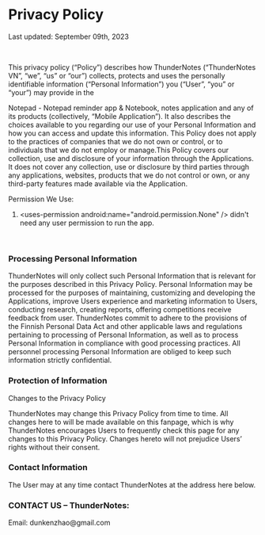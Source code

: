 <!DOCTYPE html PUBLIC "-//W3C//DTD XHTML 1.0 Transitional//EN" "http://www.w3.org/TR/xhtml1/DTD/xhtml1-transitional.dtd">
<html xmlns="http://www.w3.org/1999/xhtml">
<head>
<meta http-equiv="Content-Type" content="text/html; charset=utf-8" />

</head>

<body>
<p dir="ltr"><strong><h1>Privacy Policy</h1></strong></p>
<p dir="ltr">Last updated: September 09th, 2023</p>
<p dir="ltr"><br />
</p>
<p dir="ltr">This privacy policy (&ldquo;Policy&rdquo;) describes how ThunderNotes (&ldquo;ThunderNotes VN&rdquo;, &ldquo;we&rdquo;, &ldquo;us&rdquo; or &ldquo;our&rdquo;) collects, protects and uses the personally identifiable information (&ldquo;Personal Information&rdquo;) you (&ldquo;User&rdquo;, &ldquo;you&rdquo; or &ldquo;your&rdquo;) may provide in the </p>
<p dir="ltr">Notepad - Notepad reminder app &amp; Notebook, notes application and any of its products (collectively, &ldquo;Mobile Application&rdquo;). It also describes the choices available to you regarding our use of your Personal Information and how you can access and update this information. This Policy does not apply to the practices of companies that we do not own or control, or to individuals that we do not employ or manage.This Policy covers our collection, use and disclosure of your information through the Applications. It does not cover any collection, use or disclosure by third parties through any applications, websites, products that we do not control or own, or any third-party features made available via the Application.</p>
<p dir="ltr">Permission We Use:</strong></p>
<ol>
  <li dir="ltr">
    <p dir="ltr">&lt;uses-permission android:name=&quot;android.permission.None&quot; &sol;&gt; didn't need any user permission to run the app.</p>
  </li>
</ol>
<p dir="ltr">&nbsp;</p>
<h3 id="h.p_ZZPzj8aFiF7D_l" dir="ltr" tabindex="-1">
  <div jscontroller="Ae65rd" jsaction="touchstart:UrsOsc; click:KjsqPd; focusout:QZoaZ; mouseover:y0pDld; mouseout:dq0hvd;fv1Rjc:jbFSOd;CrfLRd:SzACGe;">
    <div jsname="haAclf">
      <div role="presentation" jscontroller="mxS5xe" jsaction="click:cOuCgd; mousedown:UX7yZ; mouseup:lbsD7e; mouseenter:tfO1Yc; mouseleave:JywGue; focus:AHmuwe; blur:O22p3e; contextmenu:mg9Pef;" jsshadow="" aria-describedby="h.p_ZZPzj8aFiF7D_l" aria-label="Copy heading link" aria-disabled="false" data-tooltip="Copy heading link" aria-hidden="true" data-tooltip-position="top" data-tooltip-vertical-offset="12" data-tooltip-horizontal-offset="0"><a href="https://note.ecomobile.vn/privacy-policy#h.p_ZZPzj8aFiF7D" aria-label="Copy heading link" jsname="hiK3ld" role="button" aria-describedby="h.p_ZZPzj8aFiF7D_l">
        <div jsname="ksKsZd"></div>
        <span jsslot=""> </span></a></div>
    </div>
    Processing Personal Information</div>
</h3>
<p dir="ltr">ThunderNotes will only collect such Personal Information that is relevant for the purposes described in this Privacy Policy. Personal Information may be processed for the purposes of maintaining, customizing and developing the Applications, improve Users experience and marketing information to Users, conducting research, creating reports, offering competitions receive feedback from user. ThunderNotes commit to adhere to the provisions of the Finnish Personal Data Act and other applicable laws and regulations pertaining to processing of Personal Information, as well as to process Personal Information in compliance with good processing practices. All personnel processing Personal Information are obliged to keep such information strictly confidential.</p>
<div id="h.p_Wzdc2ffaiF7G"></div>
<h3 id="h.p_Wzdc2ffaiF7G_l" dir="ltr" tabindex="-1">
  <div jscontroller="Ae65rd" jsaction="touchstart:UrsOsc; click:KjsqPd; focusout:QZoaZ; mouseover:y0pDld; mouseout:dq0hvd;fv1Rjc:jbFSOd;CrfLRd:SzACGe;">
    <div jsname="haAclf">
      <div role="presentation" jscontroller="mxS5xe" jsaction="click:cOuCgd; mousedown:UX7yZ; mouseup:lbsD7e; mouseenter:tfO1Yc; mouseleave:JywGue; focus:AHmuwe; blur:O22p3e; contextmenu:mg9Pef;" jsshadow="" aria-describedby="h.p_Wzdc2ffaiF7G_l" aria-label="Copy heading link" aria-disabled="false" data-tooltip="Copy heading link" aria-hidden="true" data-tooltip-position="top" data-tooltip-vertical-offset="12" data-tooltip-horizontal-offset="0"><a href="https://note.ecomobile.vn/privacy-policy#h.p_Wzdc2ffaiF7G" aria-label="Copy heading link" jsname="hiK3ld" role="button" aria-describedby="h.p_Wzdc2ffaiF7G_l">
        <div jsname="ksKsZd"></div>
        <span jsslot=""> </span></a></div>
    </div>
    Protection of Information</div>
</h3>

<p dir="ltr">Changes to the Privacy Policy</p>
<p dir="ltr">ThunderNotes  may change this Privacy Policy from time to time. All changes here to will be made available on this fanpage, which is why ThunderNotes encourages Users to frequently check this page for any changes to this Privacy Policy. Changes hereto will not prejudice Users&rsquo; rights without their consent.</p>
<div id="h.p_j2X11_20iF7K"></div>
<h3 id="h.p_j2X11_20iF7K_l" dir="ltr" tabindex="-1">
  <div jscontroller="Ae65rd" jsaction="touchstart:UrsOsc; click:KjsqPd; focusout:QZoaZ; mouseover:y0pDld; mouseout:dq0hvd;fv1Rjc:jbFSOd;CrfLRd:SzACGe;">
    <div jsname="haAclf">
      <div role="presentation" jscontroller="mxS5xe" jsaction="click:cOuCgd; mousedown:UX7yZ; mouseup:lbsD7e; mouseenter:tfO1Yc; mouseleave:JywGue; focus:AHmuwe; blur:O22p3e; contextmenu:mg9Pef;" jsshadow="" aria-describedby="h.p_j2X11_20iF7K_l" aria-label="Copy heading link" aria-disabled="false" data-tooltip="Copy heading link" aria-hidden="true" data-tooltip-position="top" data-tooltip-vertical-offset="12" data-tooltip-horizontal-offset="0"><a href="https://note.ecomobile.vn/privacy-policy#h.p_j2X11_20iF7K" aria-label="Copy heading link" jsname="hiK3ld" role="button" aria-describedby="h.p_j2X11_20iF7K_l">
        <div jsname="ksKsZd"></div>
        <span jsslot=""> </span></a></div>
    </div>
    Contact Information</div>
</h3>
<p dir="ltr">The User may at any time contact ThunderNotes at the address here below.</p>
<div id="h.p_7TEsQW_wiF7L"></div>
<h3 id="h.p_7TEsQW_wiF7L_l" dir="ltr" tabindex="-1">
  <div jscontroller="Ae65rd" jsaction="touchstart:UrsOsc; click:KjsqPd; focusout:QZoaZ; mouseover:y0pDld; mouseout:dq0hvd;fv1Rjc:jbFSOd;CrfLRd:SzACGe;">
    <div jsname="haAclf">
      <div role="presentation" jscontroller="mxS5xe" jsaction="click:cOuCgd; mousedown:UX7yZ; mouseup:lbsD7e; mouseenter:tfO1Yc; mouseleave:JywGue; focus:AHmuwe; blur:O22p3e; contextmenu:mg9Pef;" jsshadow="" aria-describedby="h.p_7TEsQW_wiF7L_l" aria-label="Copy heading link" aria-disabled="false" data-tooltip="Copy heading link" aria-hidden="true" data-tooltip-position="top" data-tooltip-vertical-offset="12" data-tooltip-horizontal-offset="0"><a href="https://note.ecomobile.vn/privacy-policy#h.p_7TEsQW_wiF7L" aria-label="Copy heading link" jsname="hiK3ld" role="button" aria-describedby="h.p_7TEsQW_wiF7L_l">
        <div jsname="ksKsZd"></div>
        <span jsslot=""> </span></a></div>
    </div>
    CONTACT US – ThunderNotes:</div>
</h3>
<p dir="ltr">Email: dunkenzhao@gmail.com</p>
</body>
</html>

